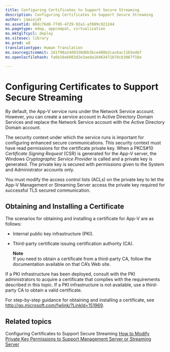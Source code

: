 ```yaml
---
title: Configuring Certificates to Support Secure Streaming
description: Configuring Certificates to Support Secure Streaming
author: jamiejdt
ms.assetid: 88dc76d8-7745-4729-92a1-af089c921244
ms.pagetype: mdop, appcompat, virtualization
ms.mktglfcycl: deploy
ms.sitesec: library
ms.prod: w8
translationtype: Human Translation
ms.sourcegitcommit: 2d1f98a24d9330d6b3bce488b2cac6ac11b5e4bf
ms.openlocfilehash: fa6b16e6083d2e3aeda16463471b7dcb3867f18e

---
```



# Configuring Certificates to Support Secure Streaming


By default, the App-V service runs under the Network Service account. However, you can create a service account in Active Directory Domain Services and replace the Network Service account with the Active Directory Domain account.

The security context under which the service runs is important for configuring enhanced secure communications. This security context must have read permissions for the certificate private key. When a PKCS\#10 *Certificate Signing Request* (CSR) is generated for the App-V server, the Windows *Cryptographic Service Provider* is called and a private key is generated. The private key is secured with permissions given to the System and Administrator accounts only.

You must modify the access control lists (ACLs) on the private key to let the App-V Management or Streaming Server access the private key required for successful TLS secured communication.

## Obtaining and Installing a Certificate


The scenarios for obtaining and installing a certificate for App-V are as follows:

-   Internal public key infrastructure (PKI).

-   Third-party certificate issuing certification authority (CA).

    **Note**  
    If you need to obtain a certificate from a third-party CA, follow the documentation available on that CA’s Web site.

     

If a PKI infrastructure has been deployed, consult with the PKI administrators to acquire a certificate that complies with the requirements described in this topic. If a PKI infrastructure is not available, use a third-party CA to obtain a valid certificate.

For step-by-step guidance for obtaining and installing a certificate, see <http://go.microsoft.com/fwlink/?LinkId=151969>.

## Related topics


Configuring Certificates to Support Secure Streaming [How to Modify Private Key Permissions to Support Management Server or Streaming Server](how-to-modify-private-key-permissions-to-support-management-server-or-streaming-server.md)

 

 








<!--HONumber=Jun16_HO4-->


